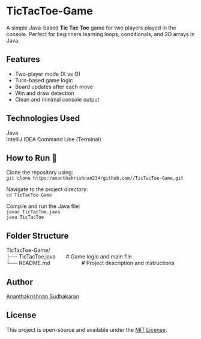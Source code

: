 # TicTacToe-Game 

A simple Java-based **Tic Tac Toe** game for two players played in the console. Perfect for beginners learning loops, conditionals, and 2D arrays in Java.

## Features 

- Two-player mode (X vs O)
- Turn-based game logic
- Board updates after each move
- Win and draw detection
- Clean and minimal console output

## Technologies Used 

Java  
IntelliJ IDEA 
Command Line (Terminal)

## How to Run 🔧

Clone the repository using:  
`git clone https:/ananthakrishnan234/github.com//TicTacToe-Game.git`  

Navigate to the project directory:  
`cd TicTacToe-Game`  

Compile and run the Java file:  
`javac TicTacToe.java`  
`java TicTacToe`

## Folder Structure 

TicTacToe-Game/  
├── TicTacToe.java  # Game logic and main file  
└── README.md      # Project description and instructions


## Author 

[Ananthakrishnan Sudhakaran](https://github.com/ananthakrishnan234)

## License 

This project is open-source and available under the [MIT License](LICENSE).
